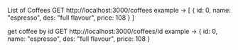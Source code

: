 List of Coffees
GET http://localhost:3000/coffees
example -> [ { id: 0, name: "espresso", des: "full flavour", price: 108 } ]


get coffee by id
GET http://localhost:3000/coffees/id
example -> { id: 0, name: "espresso", des: "full flavour", price: 108 }



